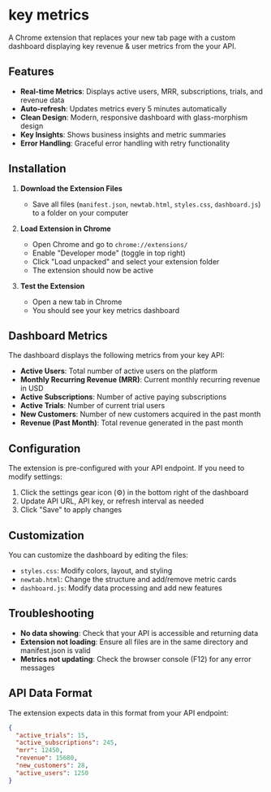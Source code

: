 # key metrics

A Chrome extension that replaces your new tab page with a custom dashboard displaying key revenue & user metrics from the your API.

## Features

- **Real-time Metrics**: Displays active users, MRR, subscriptions, trials, and revenue data
- **Auto-refresh**: Updates metrics every 5 minutes automatically
- **Clean Design**: Modern, responsive dashboard with glass-morphism design
- **Key Insights**: Shows business insights and metric summaries
- **Error Handling**: Graceful error handling with retry functionality

## Installation

1. **Download the Extension Files**

   - Save all files (`manifest.json`, `newtab.html`, `styles.css`, `dashboard.js`) to a folder on your computer

2. **Load Extension in Chrome**

   - Open Chrome and go to `chrome://extensions/`
   - Enable "Developer mode" (toggle in top right)
   - Click "Load unpacked" and select your extension folder
   - The extension should now be active

3. **Test the Extension**
   - Open a new tab in Chrome
   - You should see your key metrics dashboard

## Dashboard Metrics

The dashboard displays the following metrics from your key API:

- **Active Users**: Total number of active users on the platform
- **Monthly Recurring Revenue (MRR)**: Current monthly recurring revenue in USD
- **Active Subscriptions**: Number of active paying subscriptions
- **Active Trials**: Number of current trial users
- **New Customers**: Number of new customers acquired in the past month
- **Revenue (Past Month)**: Total revenue generated in the past month

## Configuration

The extension is pre-configured with your API endpoint. If you need to modify settings:

1. Click the settings gear icon (⚙️) in the bottom right of the dashboard
2. Update API URL, API key, or refresh interval as needed
3. Click "Save" to apply changes

## Customization

You can customize the dashboard by editing the files:

- `styles.css`: Modify colors, layout, and styling
- `newtab.html`: Change the structure and add/remove metric cards
- `dashboard.js`: Modify data processing and add new features

## Troubleshooting

- **No data showing**: Check that your API is accessible and returning data
- **Extension not loading**: Ensure all files are in the same directory and manifest.json is valid
- **Metrics not updating**: Check the browser console (F12) for any error messages

## API Data Format

The extension expects data in this format from your API endpoint:

```json
{
  "active_trials": 15,
  "active_subscriptions": 245,
  "mrr": 12450,
  "revenue": 15680,
  "new_customers": 28,
  "active_users": 1250
}
```
